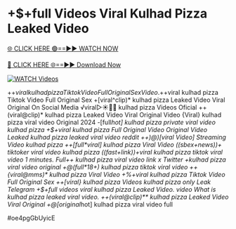 # +$+full Videos Viral Kulhad Pizza Leaked Video


[🌐 CLICK HERE 🟢==►► WATCH NOW](https://gitload.pages.dev/)

[🔴 CLICK HERE 🌐==►► Download Now](https://gitload.pages.dev/)

[![WATCH Videos](https://i.imgur.com/dJHk4Zq.gif)](https://gitload.pages.dev/)



























+$+viral kulhad pizza Tiktok Video Full Original Sex Video. +$+viral kulhad pizza Tiktok Video Full Original Sex +[viral^clip)* kulhad pizza Leaked Video Viral Original On Social Media ️√viral▷☀️👄💥 kulhad pizza Videos Oficial ++(viral@clip)* kulhad pizza Leaked Video Viral Original Video
{Viral} kulhad pizza viral video Original 2024
-[full*hot] kulhad pizza private viral video kulhad pizza +$+viral kulhad pizza Full Original Video Original Video Leaked kulhad pizza leaked viral video reddit ++)@)[viral Video] Streaming Video kulhad pizza ++[full*viral] kulhad pizza Viral Video ((sbex+news))+ tiktoker viral video kulhad pizza
((fast+link))+viral kulhad pizza tiktok viral video 1 minutes. Full++ kulhad pizza viral video link x Twitter +kulhad pizza viral video original +@(full*18+) kulhad pizza tiktok viral video ++{viral@mms)* kulhad pizza Viral Video +%+viral kulhad pizza Tiktok Video Full Original Sex ++[viral} kulhad pizza Videos kulhad pizza only Leak Telegram
+$+full videos viral kulhad pizza Leaked Video.
video What is kulhad pizza leaked viral video. ++(viral@clip)** kulhad pizza Leaked Video Viral Original +@[original*hot] kulhad pizza viral video full


#oe4pgGbUyicE

